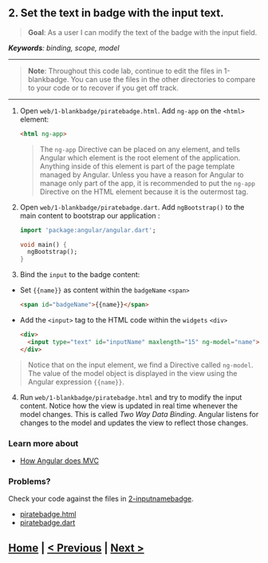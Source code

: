 ## 2. Set the text in badge with the input text.
> **Goal**: As a user I can modify the text of the badge with the input field.

_**Keywords**: binding, scope, model_

-----------------------------
> **Note**: Throughout this code lab, continue to edit the files in 1-blankbadge. You can use the files in the other directories to compare to your code or to recover if you get off track.

-----------------------------

1. Open `web/1-blankbadge/piratebadge.html`. Add `ng-app` on the `<html>` element:

    ```HTML
    <html ng-app>
    ```

	>The `ng-app` Directive can be placed on any element, and tells Angular which element is the root element of the application. Anything inside of this element is part of the page template managed by Angular. Unless you have a reason for Angular to manage only part of the app, it is recommended to put the `ng-app` Directive on the HTML element because it is the outermost tag.

2. Open `web/1-blankbadge/piratebadge.dart`. Add `ngBootstrap()` to the main content to bootstrap our application :

    ```Dart
	import 'package:angular/angular.dart';
	
	void main() {
	  ngBootstrap();
	}
    ```

3. Bind the `input` to the badge content:
 - Set `{{name}}` as content within the `badgeName` `<span>`

    ```HTML
    <span id="badgeName">{{name}}</span>
    ```
 - Add the `<input>` tag to the HTML code within the `widgets` `<div>`

    ```HTML
    <div>
      <input type="text" id="inputName" maxlength="15" ng-model="name">
    </div>
    ```

 > Notice that on the input element, we find a Directive called `ng-model`. The value of the model object is displayed in the view using the Angular expression `{{name}}`. 

4. Run `web/1-blankbadge/piratebadge.html` and try to modify the input content. Notice how the view is updated in real time whenever the model changes. This is called _Two Way Data Binding_. Angular listens for changes to the model and updates the view to reflect those changes.

### Learn more about
 - [How Angular does MVC](https://github.com/angular/angular.dart.tutorial/wiki/Creating-your-first-Angular-app#how-angular-does-mvc)

### Problems?
Check your code against the files in [2-inputnamebadge](../web/2-inputnamebadge).
- [piratebadge.html](../web/2-inputnamebadge/piratebadge.html)
- [piratebadge.dart](../web/2-inputnamebadge/piratebadge.dart)

## [Home](../README.md) | [< Previous](step-1.md) | [Next >](step-3.md)
